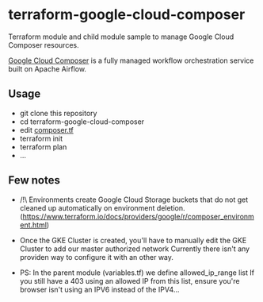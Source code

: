 # terraform-google-cloud-composer

Terraform module and child module sample to manage Google Cloud Composer resources.

[Google Cloud Composer](https://cloud.google.com/composer) is a fully managed workflow orchestration service built on Apache Airflow.

## Usage

- git clone this repository
- cd terraform-google-cloud-composer
- edit [composer.tf](./composer.tf)
- terraform init
- terraform plan
- ...

## Few notes
- /!\ Environments create Google Cloud Storage buckets that do not get cleaned up automatically on environment deletion.
(https://www.terraform.io/docs/providers/google/r/composer_environment.html)

- Once the GKE Cluster is created, you'll have to manually edit the GKE Cluster to add our master authorized network
Currently there isn't any providen way to configure it with an other way.

- PS: In the parent module (variables.tf) we define allowed_ip_range list
If you still have a 403 using an allowed IP from this list, ensure you're browser isn't using an IPV6 instead of the IPV4...
